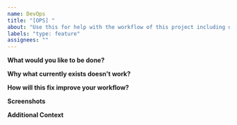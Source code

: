 ```yaml
---
name: DevOps
title: "[OPS] "
about: "Use this for help with the workflow of this project including development, build, and deployment problem"
labels: "type: feature"
assignees: ""
---
```


**What would you like to be done?**
<!-- A clear and concise description of what the problem.-->

**Why what currently exists doesn't work?**
<!-- A clear and concise description of what you expected to happen.-->

**How will this fix improve your workflow?**

**Screenshots**
<!-- If applicable, add screenshots to help explain your problem.-->

**Additional Context**
<!--Add any other context about the problem here.-->
